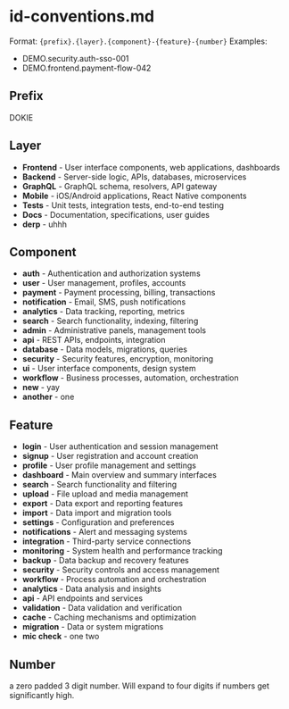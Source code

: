 # id-conventions.md

Format: `{prefix}.{layer}.{component}-{feature}-{number}`
Examples:

- DEMO.security.auth-sso-001
- DEMO.frontend.payment-flow-042

## Prefix

DOKIE

## Layer

- **Frontend** - User interface components, web applications, dashboards
- **Backend** - Server-side logic, APIs, databases, microservices
- **GraphQL** - GraphQL schema, resolvers, API gateway
- **Mobile** - iOS/Android applications, React Native components
- **Tests** - Unit tests, integration tests, end-to-end testing
- **Docs** - Documentation, specifications, user guides
- **derp** - uhhh

## Component

- **auth** - Authentication and authorization systems
- **user** - User management, profiles, accounts
- **payment** - Payment processing, billing, transactions
- **notification** - Email, SMS, push notifications
- **analytics** - Data tracking, reporting, metrics
- **search** - Search functionality, indexing, filtering
- **admin** - Administrative panels, management tools
- **api** - REST APIs, endpoints, integration
- **database** - Data models, migrations, queries
- **security** - Security features, encryption, monitoring
- **ui** - User interface components, design system
- **workflow** - Business processes, automation, orchestration
- **new** - yay
- **another** - one
## Feature

- **login** - User authentication and session management
- **signup** - User registration and account creation
- **profile** - User profile management and settings
- **dashboard** - Main overview and summary interfaces
- **search** - Search functionality and filtering
- **upload** - File upload and media management
- **export** - Data export and reporting features
- **import** - Data import and migration tools
- **settings** - Configuration and preferences
- **notifications** - Alert and messaging systems
- **integration** - Third-party service connections
- **monitoring** - System health and performance tracking
- **backup** - Data backup and recovery features
- **security** - Security controls and access management
- **workflow** - Process automation and orchestration
- **analytics** - Data analysis and insights
- **api** - API endpoints and services
- **validation** - Data validation and verification
- **cache** - Caching mechanisms and optimization
- **migration** - Data or system migrations
- **mic check** - one two
## Number

a zero padded 3 digit number. Will expand to four digits if numbers get significantly high.
